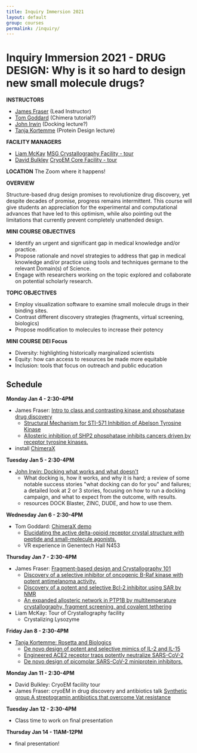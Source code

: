 ```yaml
---
title: Inquiry Immersion 2021
layout: default
group: courses
permalink: /inquiry/
---
```


# Inquiry Immersion 2021 -  DRUG DESIGN: Why is it so hard to design new small molecule drugs? #

**INSTRUCTORS**
- [James Fraser](mailto:jfraser@fraserlab.com) (Lead Instructor)
- [Tom Goddard](mailto:goddard@sonic.net) (Chimera tutorial?)
- [John Irwin](mailto:John.Irwin@ucsf.edu) (Docking lecture?)
- [Tanja Kortemme](mailto:kortemme@cgl.ucsf.edu) (Protein Design lecture)

**FACILITY MANAGERS**
- [Liam McKay](mailto:lmckay@msg.ucsf.edu) [MSG Crystallography Facility - tour](https://msg.ucsf.edu/)
- [David Bulkley](mailto:david.bulkley@ucsf.edu) [CryoEM Core Facility - tour](https://emcore.ucsf.edu/)

**LOCATION**
The Zoom where it happens!

**OVERVIEW**

Structure-based drug design promises to revolutionize drug discovery, yet despite decades of promise, progress remains intermittent. This course will give students an appreciation for the experimental and computational advances that have led to this optimism, while also pointing out the limitations that currently prevent completely unattended design.

**MINI COURSE OBJECTIVES**

- Identify an urgent and significant gap in medical knowledge and/or practice.
- Propose rationale and novel strategies to address that gap in medical knowledge and/or practice using tools and techniques germane to the relevant Domain(s) of Science.
- Engage with researchers working on the topic explored and collaborate on potential scholarly research.

**TOPIC OBJECTIVES**

- Employ visualization software to examine small molecule drugs in their binding sites.
- Contrast different discovery strategies (fragments, virtual screening, biologics)
- Propose modification to molecules to increase their potency

**MINI COURSE DEI Focus**
- Diversity: highlighting historically marginalized scientists
- Equity: how can access to resources be made more equitable
- Inclusion: tools that focus on outreach and public education

## Schedule ##

**Monday Jan 4 - 2:30-4PM**
- James Fraser: [Intro to class and contrasting kinase and phosphatase drug discovery](http://cdn.fraserlab.com/courses/inquiry_2020/2020_Fraser_Intro.pdf)
  - [Structural Mechanism for STI-571 Inhibition of Abelson Tyrosine Kinase](http://cdn.fraserlab.com/courses/inquiry_2020/2000_schindler.pdf)
  - [Allosteric inhibition of SHP2 phosphatase inhibits cancers driven by receptor tyrosine kinases.](http://cdn.fraserlab.com/courses/inquiry_2020/2016_chen.pdf)
- install [ChimeraX](https://www.rbvi.ucsf.edu/chimerax/download.html)

**Tuesday Jan 5 - 2:30-4PM**
- [John Irwin: Docking what works and what doesn't](http://cdn.fraserlab.com/courses/inquiry_2020/2020_Irwin_Docking.pdf)
  - What docking is, how it works, and why it is hard; a review of some notable success stories "what docking can do for you" and failures; a detailed look at 2 or 3 stories, focusing on how to run a docking campaign, and what to expect from the outcome, with results.
  - resources DOCK Blaster, ZINC, DUDE, and how to use them.


**Wednesday Jan 6 - 2:30-4PM**
- Tom Goddard: [ChimeraX demo](https://www.rbvi.ucsf.edu/chimerax/data/delta-opioid-jan2020/binding.html)
  - [Elucidating the active delta-opioid receptor crystal structure with peptide and small-molecule agonists.](http://cdn.fraserlab.com/courses/inquiry_2020/2019_claff.pdf)
  - VR experience in Genentech Hall N453

**Thursday Jan 7 - 2:30-4PM**
- James Fraser: [Fragment-based design and Crystallography 101](http://cdn.fraserlab.com/courses/inquiry_2020/2020_Fraser_Fragments.pdf)
  - [Discovery of a selective inhibitor of oncogenic B-Raf kinase with potent antimelanoma activity.](http://cdn.fraserlab.com/courses/inquiry_2020/2008_tsai.pdf)
  - [Discovery of a potent and selective Bcl-2 inhibitor using SAR by NMR](http://cdn.fraserlab.com/courses/inquiry_2020/2010_petros.pdf)
  - [An expanded allosteric network in PTP1B by multitemperature crystallography, fragment screening, and covalent tethering](http://cdn.fraserlab.com/publications/2018_keedy_hill.pdf)
- Liam McKay: Tour of Crystallography facility
  - Crystalizing Lysozyme

**Friday Jan 8 - 2:30-4PM**
- [Tanja Kortemme: Rosetta and Biologics](http://cdn.fraserlab.com/courses/inquiry_2020/2020_Kortemme_Rosetta.pdf)
  - [De novo design of potent and selective mimics of IL-2 and IL-15](http://cdn.fraserlab.com/courses/inquiry_2020/2019_silva.pdf)
  - [Engineered ACE2 receptor traps potently neutralize SARS-CoV-2](https://www.pnas.org/content/early/2020/10/21/2016093117)
  - [De novo design of picomolar SARS-CoV-2 miniprotein inhibitors.](https://science.sciencemag.org/content/370/6515/426)

**Monday Jan 11 - 2:30-4PM**
- David Bulkley: CryoEM facility tour
- James Fraser:  cryoEM in drug discovery and antibiotics talk [Synthetic group A streptogramin antibiotics
that overcome Vat resistance](http://cdn.fraserlab.com/publications/2020_li_pellegrino.pdf)

**Tuesday Jan 12 - 2:30-4PM**
- Class time to work on final presentation

**Thursday Jan 14 - 11AM-12PM**
- final presentation!

